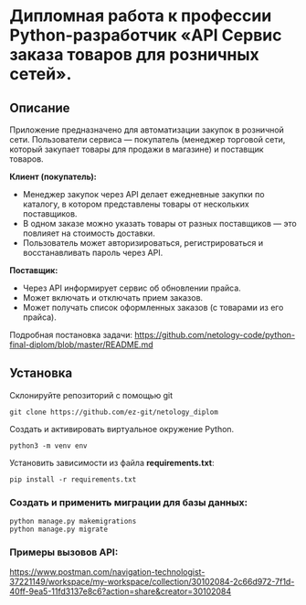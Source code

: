 # Дипломная работа к профессии Python-разработчик «API Сервис заказа товаров для розничных сетей».

## Описание

Приложение предназначено для автоматизации закупок в розничной сети. Пользователи сервиса — покупатель (менеджер торговой сети, который закупает товары для продажи в магазине) и поставщик товаров.

**Клиент (покупатель):**

- Менеджер закупок через API делает ежедневные закупки по каталогу, в котором
  представлены товары от нескольких поставщиков.
- В одном заказе можно указать товары от разных поставщиков — это
  повлияет на стоимость доставки.
- Пользователь может авторизироваться, регистрироваться и восстанавливать пароль через API.
    
**Поставщик:**

- Через API информирует сервис об обновлении прайса.
- Может включать и отключать прием заказов.
- Может получать список оформленных заказов (с товарами из его прайса).

Подробная постановка задачи:
https://github.com/netology-code/python-final-diplom/blob/master/README.md
## Установка

Склонируйте репозиторий с помощью git

    git clone https://github.com/ez-git/netology_diplom

Создать и активировать виртуальное окружение Python.
```
python3 -m venv env 
```

Установить зависимости из файла **requirements.txt**:
```
pip install -r requirements.txt
```

### Создать и применить миграции для базы данных:
```
python manage.py makemigrations
python manage.py migrate
```
### Примеры вызовов API:
https://www.postman.com/navigation-technologist-37221149/workspace/my-workspace/collection/30102084-2c66d972-7f1d-40ff-9ea5-11fd3137e8c6?action=share&creator=30102084